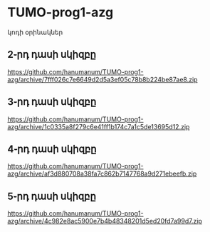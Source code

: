 # TUMO-prog1-azg
կոդի օրինակներ 

## 2֊րդ դասի սկիզբը
https://github.com/hanumanum/TUMO-prog1-azg/archive/7fff026c7e6649d2d5a3ef05c78b8b224be87ae8.zip

## 3֊րդ դասի սկիզբը
https://github.com/hanumanum/TUMO-prog1-azg/archive/1c0335a8f279c6e41ff1b174c7a1c5de13695d12.zip

## 4֊րդ դասի սկիզբը
https://github.com/hanumanum/TUMO-prog1-azg/archive/af3d880708a38fa7c862b7147768a9d271ebeefb.zip

## 5֊րդ դասի սկիզբը
https://github.com/hanumanum/TUMO-prog1-azg/archive/4c982e8ac5900e7b4b48348201d5ed20fd7a99d7.zip



